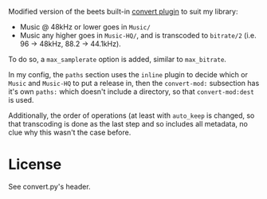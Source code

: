 Modified version of the beets built-in [convert plugin](https://github.com/beetbox/beets/blob/master/beetsplug/convert.py) to suit my library:
* Music @ 48kHz or lower goes in `Music/`
* Music any higher goes in `Music-HQ/`, and is transcoded to `bitrate/2` (i.e. 96 -> 48kHz, 88.2 -> 44.1kHz).

To do so, a `max_samplerate` option is added, similar to `max_bitrate`.

In my config, the `paths` section uses the `inline` plugin to decide which or `Music` and `Music-HQ` to put a release in, then the `convert-mod:` subsection has it's own `paths:` which doesn't include a directory, so that `convert-mod:dest` is used.

Additionally, the order of operations (at least with `auto_keep` is changed, so that transcoding is done as the last step and so includes all metadata, no clue why this wasn't the case before.

# License
See convert.py's header.
